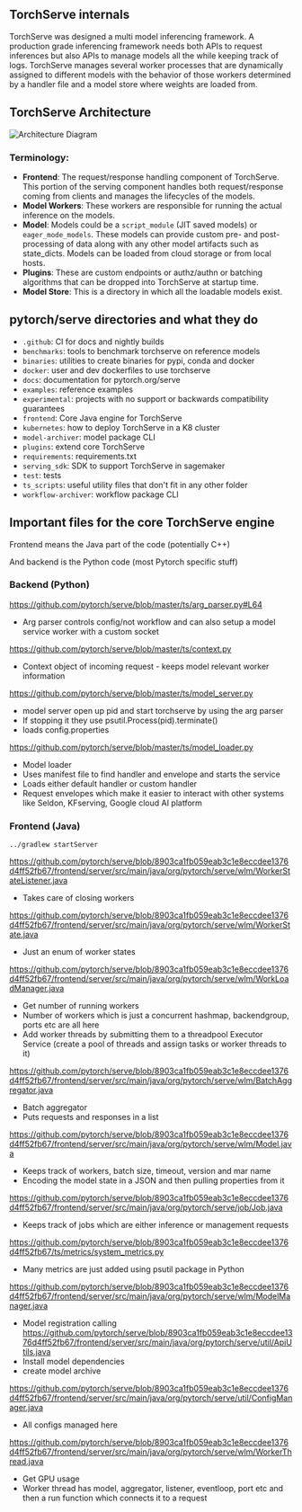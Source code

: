 ## TorchServe internals

TorchServe was designed a multi model inferencing framework. A production grade inferencing framework needs both APIs to request inferences but also APIs to manage models all the while keeping track of logs. TorchServe manages several worker processes that are dynamically assigned to different models with the behavior of those workers determined by a handler file and a model store where weights are loaded from. 

## TorchServe Architecture
![Architecture Diagram](https://user-images.githubusercontent.com/880376/83180095-c44cc600-a0d7-11ea-97c1-23abb4cdbe4d.jpg)

### Terminology:
* **Frontend**: The request/response handling component of TorchServe. This portion of the serving component handles both request/response coming from clients and manages the lifecycles of the models.
* **Model Workers**: These workers are responsible for running the actual inference on the models.
* **Model**: Models could be a `script_module` (JIT saved models) or `eager_mode_models`. These models can provide custom pre- and post-processing of data along with any other model artifacts such as state_dicts. Models can be loaded from cloud storage or from local hosts.
* **Plugins**: These are custom endpoints or authz/authn or batching algorithms that can be dropped into TorchServe at startup time.
* **Model Store**: This is a directory in which all the loadable models exist.

## pytorch/serve directories and what they do
* `.github`: CI for docs and nightly builds
* `benchmarks`: tools to benchmark torchserve on reference models
* `binaries`: utilities to create binaries for pypi, conda and docker
* `docker`: user and dev dockerfiles to use torchserve
* `docs`: documentation for pytorch.org/serve
* `examples`: reference examples
* `experimental`: projects with no support or backwards compatibility guarantees
* `frontend`: Core Java engine for TorchServe
* `kubernetes`: how to deploy TorchServe in a K8 cluster
* `model-archiver`: model package CLI
* `plugins`: extend core TorchServe
* `requirements`: requirements.txt
* `serving_sdk`: SDK to support TorchServe in sagemaker
* `test`: tests
* `ts_scripts`: useful utility files that don't fit in any other folder
* `workflow-archiver`: workflow package CLI

## Important files for the core TorchServe engine

Frontend means the Java part of the code (potentially C++)

And backend is the Python code (most Pytorch specific stuff)

### Backend (Python)

https://github.com/pytorch/serve/blob/master/ts/arg_parser.py#L64

* Arg parser controls config/not workflow and can also setup a model service worker with a custom socket


https://github.com/pytorch/serve/blob/master/ts/context.py

* Context object of incoming request - keeps model relevant worker information 

https://github.com/pytorch/serve/blob/master/ts/model_server.py

* model server open up pid and start torchserve by using the arg parser
* If stopping it they use psutil.Process(pid).terminate()
* loads config.properties

https://github.com/pytorch/serve/blob/master/ts/model_loader.py

* Model loader
* Uses manifest file to find handler and envelope and starts the service 
* Loads either default handler or custom handler
* Request envelopes which make it easier to interact with other systems like Seldon, KFserving, Google cloud AI platform

### Frontend (Java)


`../gradlew startServer`


https://github.com/pytorch/serve/blob/8903ca1fb059eab3c1e8eccdee1376d4ff52fb67/frontend/server/src/main/java/org/pytorch/serve/wlm/WorkerStateListener.java

* Takes care of closing workers 

https://github.com/pytorch/serve/blob/8903ca1fb059eab3c1e8eccdee1376d4ff52fb67/frontend/server/src/main/java/org/pytorch/serve/wlm/WorkerState.java

* Just an enum of worker states


https://github.com/pytorch/serve/blob/8903ca1fb059eab3c1e8eccdee1376d4ff52fb67/frontend/server/src/main/java/org/pytorch/serve/wlm/WorkLoadManager.java

* Get number of running workers
* Number of workers which is just a concurrent hashmap, backendgroup, ports etc are all here
* Add worker threads by submitting them to a threadpool Executor Service (create a pool of threads and assign tasks or worker threads to it)


https://github.com/pytorch/serve/blob/8903ca1fb059eab3c1e8eccdee1376d4ff52fb67/frontend/server/src/main/java/org/pytorch/serve/wlm/BatchAggregator.java

* Batch aggregator
* Puts requests and responses in a list


https://github.com/pytorch/serve/blob/8903ca1fb059eab3c1e8eccdee1376d4ff52fb67/frontend/server/src/main/java/org/pytorch/serve/wlm/Model.java

* Keeps track of workers, batch size, timeout, version and mar name
* Encoding the model state in a JSON and then pulling properties from it


https://github.com/pytorch/serve/blob/8903ca1fb059eab3c1e8eccdee1376d4ff52fb67/frontend/server/src/main/java/org/pytorch/serve/job/Job.java

* Keeps track of jobs which are either inference or management requests

https://github.com/pytorch/serve/blob/8903ca1fb059eab3c1e8eccdee1376d4ff52fb67/ts/metrics/system_metrics.py

* Many metrics are just added using psutil package in Python


https://github.com/pytorch/serve/blob/8903ca1fb059eab3c1e8eccdee1376d4ff52fb67/frontend/server/src/main/java/org/pytorch/serve/wlm/ModelManager.java

* Model registration calling https://github.com/pytorch/serve/blob/8903ca1fb059eab3c1e8eccdee1376d4ff52fb67/frontend/server/src/main/java/org/pytorch/serve/util/ApiUtils.java
* Install model dependencies
* create model archive

https://github.com/pytorch/serve/blob/8903ca1fb059eab3c1e8eccdee1376d4ff52fb67/frontend/server/src/main/java/org/pytorch/serve/util/ConfigManager.java

* All configs managed here

https://github.com/pytorch/serve/blob/8903ca1fb059eab3c1e8eccdee1376d4ff52fb67/frontend/server/src/main/java/org/pytorch/serve/wlm/WorkerThread.java

* Get GPU usage
* Worker thread has model, aggregator, listener, eventloop, port etc and then a run function which connects it to a request
